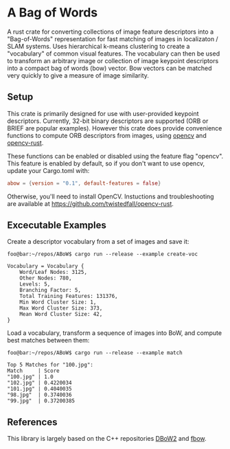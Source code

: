 # A Bag of Words
A rust crate for converting collections of image feature descriptors into a "Bag-of-Words" representation for fast matching of images in localizaton / SLAM systems. Uses hierarchical k-means clustering to create a "vocabulary" of common visual features. The vocabulary can then be used to transform an arbitrary image or collection of image keypoint descriptors into a compact bag of words (bow) vector. Bow vectors can be matched very quickly to give a measure of image similarity.

## Setup
This crate is primarily designed for use with user-provided keypoint descriptors. Currently, 32-bit binary descriptors are supported (ORB or BRIEF are popular examples). However this crate does provide convenience functions to compute ORB descriptors from images, using [opencv](https://github.com/opencv/opencv) and [opencv-rust](https://github.com/twistedfall/opencv-rust/).

These functions can be enabled or disabled using the feature flag "opencv". This feature is enabled by default, so if you don't want to use opencv, update your Cargo.toml with:
```toml
abow = {version = "0.1", default-features = false}
```
Otherwise, you'll need to install OpenCV. Instuctions and troubleshooting are available at https://github.com/twistedfall/opencv-rust.

## Excecutable Examples
Create a descriptor vocabulary from a set of images and save it:
```console
foo@bar:~/repos/ABoW$ cargo run --release --example create-voc

Vocabulary = Vocabulary {
    Word/Leaf Nodes: 3125,
    Other Nodes: 780,
    Levels: 5,
    Branching Factor: 5,
    Total Training Features: 131376,
    Min Word Cluster Size: 1,
    Max Word Cluster Size: 373,
    Mean Word Cluster Size: 42,
}
```
Load a vocabulary, transform a sequence of images into BoW, and compute best matches between them:
```console
foo@bar:~/repos/ABoW$ cargo run --release --example match

Top 5 Matches for "100.jpg":
Match     | Score
"100.jpg" | 1.0
"102.jpg" | 0.4220034
"101.jpg" | 0.4040035
"98.jpg"  | 0.3740036
"99.jpg"  | 0.37200385
```

## References
This library is largely based on the C++ repositories [DBoW2](https://github.com/dorian3d/DBoW2/) and [fbow](https://github.com/rmsalinas/fbow).

